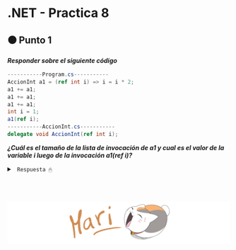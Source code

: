 # .NET - Practica 8


## ⚫ Punto 1

***Responder sobre el siguiente código***

~~~c#
-----------Program.cs-----------
AccionInt a1 = (ref int i) => i = i * 2;
a1 += a1;
a1 += a1;
a1 += a1;
int i = 1;
a1(ref i);
-----------AccionInt.cs-----------
delegate void AccionInt(ref int i);
~~~

***¿Cuál es el tamaño de la lista de invocación de a1 y cual es el valor de la variable i luego de la invocación a1(ref i)?***

<details><summary> <code> Respuesta 🖱 </code></summary><br>

En el código se utiliza un delegado AccionInt para representar una acción que toma una referencia a un entero y lo modifica. Luego, en el archivo Program.cs, se crea una instancia de este delegado llamada a1 que se utiliza varias veces.

El tamaño de la lista de invocación de a1 será 4, ya que se agrega la misma acción (a1) cuatro veces usando el operador +=.

El valor de la variable i después de la invocación a1(ref i) dependerá de cuántas veces se haya ejecutado la acción. En la acción a1, se multiplica el valor de i por 2 cada vez que se ejecuta. La primera vez que se ejecuta, i es 1, luego se convierte en 2, luego 4, luego 8 y finalmente 16. Pero la acción se ejecuta cuatro veces debido a que la estás agregando a sí misma cuatro veces en la lista de invocación. Entonces, el valor final de i será 1×2^4=16×2^4=256.

</details>

<br>
<br>
<br>


<p><img align="center" src="https://github.com/Marimari2342/Marimari2342/blob/main/firmagith.png" alt="marigit"/></p>